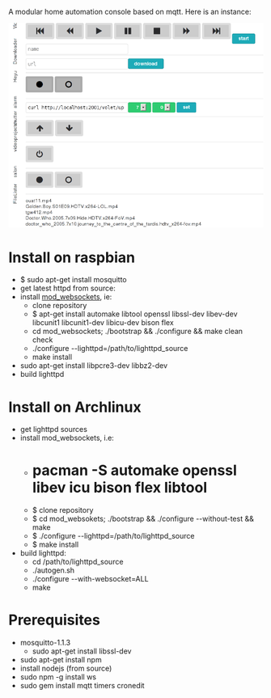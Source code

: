 A modular home automation console based on mqtt.
Here is an instance:

![screenshot 0](https://github.com/yazgoo/lights/raw/mqtt/screenshot/mqtt.png)


Install on raspbian
===================

- $ sudo apt-get install mosquitto
- get latest httpd from source:
- install [mod_websockets](https://github.com/nori0428/mod_websocket/wiki/for-Ubuntu-Users), ie:
    - clone repository
    - $ apt-get install automake libtool openssl libssl-dev libev-dev libcunit1 libcunit1-dev libicu-dev bison flex
    - cd mod_websockets; ./bootstrap && ./configure && make clean check
    - ./configure --lighttpd=/path/to/lighttpd_source
    - make install
- sudo apt-get install libpcre3-dev libbz2-dev
- build lighttpd

Install on Archlinux
====================

- get lighttpd sources
- install mod_websockets, i.e:
    - # pacman -S automake openssl libev icu bison flex libtool
    - $ clone repository
    - $ cd mod_websokets; ./bootstrap && ./configure --without-test && make
    - $ ./configure --lighttpd=/path/to/lighttpd_source
    - $ make install
- build lighttpd:
    - cd /path/to/lighttpd_source
    - ./autogen.sh
    - ./configure --with-websocket=ALL
    - make

Prerequisites
=============

- mosquitto-1.1.3
    - sudo apt-get install libssl-dev
- sudo apt-get install npm
- install nodejs (from source)
- sudo npm -g install ws
- sudo gem install mqtt timers cronedit
